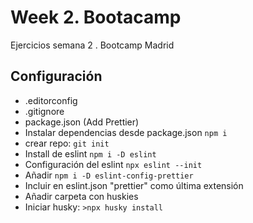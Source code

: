 # Week 2. Bootacamp

Ejercicios semana 2 . Bootcamp Madrid

## Configuración

- .editorconfig
- .gitignore
- package.json (Add Prettier)
- Instalar dependencias desde package.json `npm i`
- crear repo: `git init`
- Install de eslint `npm i -D eslint`
- Configuración del eslint `npx eslint --init`
- Añadir `npm i -D eslint-config-prettier`
- Incluir en eslint.json "prettier" como última extensión
- Añadir carpeta con huskies
- Iniciar husky: `>npx husky install`
